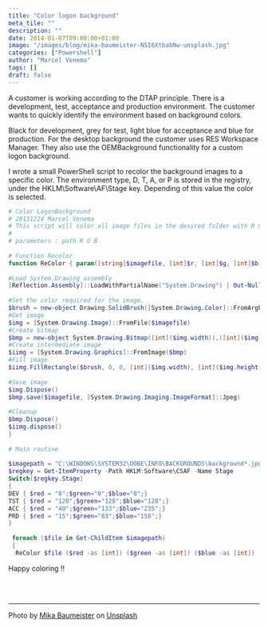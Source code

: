 ```yaml
---
title: "Color logon background"
meta_tile: ""
description: ""
date: 2014-01-07T09:00:00+01:00
image: "/images/blog/mika-baumeister-NSI6XtbabNw-unsplash.jpg"
categories: ["Powershell"]
author: "Marcel Venema" 
tags: []
draft: false
---
```


A customer is working according to the DTAP principle. There is a development, test, acceptance and production environment. The customer wants to quickly identify the environment based on background colors. 

Black for development, grey for test, light blue for acceptance and blue for production. For the desktop background the customer uses RES Workspace Manager. They also use the OEMBackground functionality for a custom logon background. 

I wrote a small PowerShell script to recolor the background images to a specific color. The environment type, D, T, A, or P is stored in the registry, under the HKLM\Software\AF\Stage key. Depending of this value the color is selected.

```powershell
# Color LogonBackground
# 20131224 Marcel Venema
# This script will color all image files in the desired folder with R G B
#
# parameters : path R G B
  
# Function Recolor 
function ReColor { param([string]$imagefile, [int]$r, [int]$g, [int]$b)
 
#Load System.Drawing assembly
[Reflection.Assembly]::LoadWithPartialName("System.Drawing") | Out-Null
 
#Set the color required for the image.
$brush = new-object Drawing.SolidBrush([System.Drawing.Color]::FromArgb($r, $g, $b))
#Get image
$img = [System.Drawing.Image]::FromFile($imagefile)
#Create bitmap
$bmp = new-object System.Drawing.Bitmap([int]($img.width)),([int]($img.height))
#Create intermediate image
$iimg = [System.Drawing.Graphics]::FromImage($bmp)
#Fill image
$iimg.FillRectangle($brush, 0, 0, [int]($img.width), [int]($img.height))
 
#Save image
$img.Dispose()
$bmp.save($imagefile, [System.Drawing.Imaging.ImageFormat]::Jpeg)
 
#Cleanup
$bmp.Dispose()
$iimg.dispose()
}
 
# Main routine
 
$imagepath = "C:\WINDOWS\SYSTEM32\OOBE\INFO\BACKGROUNDS\background*.jpg"
$regkey = Get-ItemProperty -Path HKLM:Software\CSAF -Name Stage
Switch($regkey.Stage)
{
DEV { $red = "0";$green="0";$blue="0";}
TST { $red = "128";$green="128";$blue="128";}
ACC { $red = "40";$green="133";$blue="235";}
PRD { $red = "15";$green="83";$blue="158";}
}
  
 foreach ($file in Get-ChildItem $imagepath)
 {
  ReColor $file ($red -as [int]) ($green -as [int]) ($blue -as [int])

```

Happy coloring !! 

&nbsp;  
&nbsp;  

---

Photo by <a href="https://unsplash.com/@kommumikation?utm_content=creditCopyText&utm_medium=referral&utm_source=unsplash">Mika Baumeister</a> on <a href="https://unsplash.com/photos/yellow-orange-and-blue-textile-NSI6XtbabNw?utm_content=creditCopyText&utm_medium=referral&utm_source=unsplash">Unsplash</a>

&nbsp;  